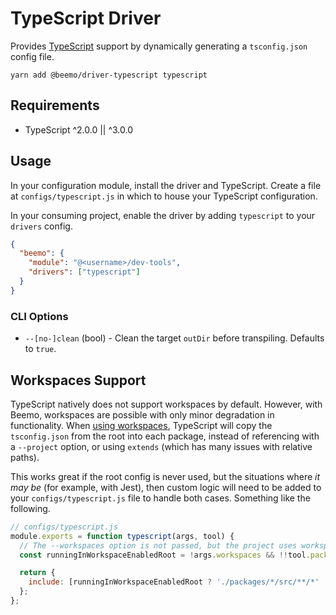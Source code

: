 # TypeScript Driver

Provides [TypeScript](https://github.com/microsoft/typescript) support by dynamically generating a
`tsconfig.json` config file.

```
yarn add @beemo/driver-typescript typescript
```

## Requirements

- TypeScript ^2.0.0 || ^3.0.0

## Usage

In your configuration module, install the driver and TypeScript. Create a file at
`configs/typescript.js` in which to house your TypeScript configuration.

In your consuming project, enable the driver by adding `typescript` to your `drivers` config.

```json
{
  "beemo": {
    "module": "@<username>/dev-tools",
    "drivers": ["typescript"]
  }
}
```

### CLI Options

- `--[no-]clean` (bool) - Clean the target `outDir` before transpiling. Defaults to `true`.

## Workspaces Support

TypeScript natively does not support workspaces by default. However, with Beemo, workspaces are
possible with only minor degradation in functionality. When [using workspaces](../workspaces.md),
TypeScript will copy the `tsconfig.json` from the root into each package, instead of referencing
with a `--project` option, or using `extends` (which has many issues with relative paths).

This works great if the root config is never used, but the situations where _it may be_ (for
example, with Jest), then custom logic will need to be added to your `configs/typescript.js` file to
handle both cases. Something like the following.

```js
// configs/typescript.js
module.exports = function typescript(args, tool) {
  // The --workspaces option is not passed, but the project uses workspaces.
  const runningInWorkspaceEnabledRoot = !args.workspaces && !!tool.package.workspaces;

  return {
    include: [runningInWorkspaceEnabledRoot ? './packages/*/src/**/*' : './src/**/*'],
  };
};
```
